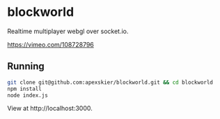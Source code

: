 # blockworld

Realtime multiplayer webgl over socket.io.

https://vimeo.com/108728796

## Running

``` sh
git clone git@github.com:apexskier/blockworld.git && cd blockworld
npm install
node index.js
```

View at http://localhost:3000.
